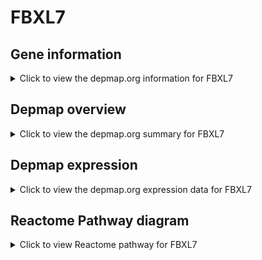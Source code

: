 <h1>FBXL7</h1>

<h2>Gene information</h2>
<details>
  <summary>Click to view the depmap.org information for FBXL7</summary>
  <iframe src="https://depmap.org/portal/gene/FBXL7?tab=about" style="border:none;width:100%;height:800px"></iframe>
</details>

<h2>Depmap overview</h2>
<details>
  <summary>Click to view the depmap.org summary for FBXL7</summary>
  <iframe src="https://depmap.org/portal/gene/FBXL7?tab=overview" style="border:none;width:100%;height:800px"></iframe>
</details>

<h2>Depmap expression</h2>
<details>
  <summary>Click to view the depmap.org expression data for FBXL7</summary>
  <iframe src="https://depmap.org/portal/gene/FBXL7?tab=characterization" style="border:none;width:100%;height:800px"></iframe>
</details>



<h2>Reactome Pathway diagram</h2>
<details>
  <summary>Click to view Reactome pathway for FBXL7</summary>
  <p>Antigen processing: Ubiquitination & Proteasome degradation</p>
  <iframe src="https://reactome.org/PathwayBrowser/#/R-HSA-983168" style="border:none;width:100%;height:800px"></iframe>
</details>



